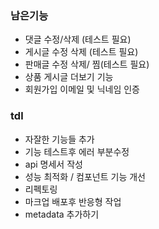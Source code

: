 ### 남은기능

- 댓글 수정/삭제 (테스트 필요)
- 게시글 수정 삭제 (테스트 필요)
- 판매글 수정 삭제/ 찜(테스트 필요)
- 상품 게시글 더보기 기능
- 회원가입 이메일 및 닉네임 인증

### tdl

- 자잘한 기능들 추가
- 기능 테스트후 에러 부분수정
- api 명세서 작성
- 성능 최적화 / 컴포넌트 기능 개선
- 리펙토링
- 마크업 배포후 반응형 작업
- metadata 추가하기
